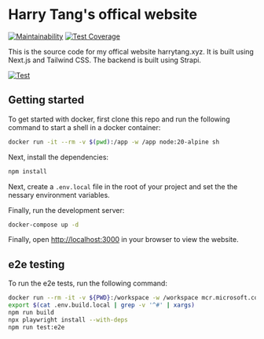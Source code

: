# Harry Tang's offical website

[![Maintainability](https://api.codeclimate.com/v1/badges/305ca72fc0b549041a33/maintainability)](https://codeclimate.com/github/harrytang/web/maintainability)
[![Test Coverage](https://api.codeclimate.com/v1/badges/305ca72fc0b549041a33/test_coverage)](https://codeclimate.com/github/harrytang/web/test_coverage)

This is the source code for my offical website harrytang.xyz. It is built using Next.js and Tailwind CSS. The backend is built using Strapi.

[![Test](https://github.com/harrytang/web/actions/workflows/test.yaml/badge.svg?branch=main)](https://github.com/harrytang/web/actions/workflows/test.yaml)

## Getting started

To get started with docker, first clone this repo and run the following command to start a shell in a docker container:

```bash
docker run -it --rm -v $(pwd):/app -w /app node:20-alpine sh
```

Next, install the dependencies:

```bash
npm install
```

Next, create a `.env.local` file in the root of your project and set the the nessary environment variables.

Finally, run the development server:

```bash
docker-compose up -d
```

Finally, open [http://localhost:3000](http://localhost:3000) in your browser to view the website.

## e2e testing

To run the e2e tests, run the following command:

```bash
docker run --rm -it -v ${PWD}:/workspace -w /workspace mcr.microsoft.com/playwright:latest bash
export $(cat .env.build.local | grep -v '^#' | xargs)
npm run build
npx playwright install --with-deps
npm run test:e2e
```
